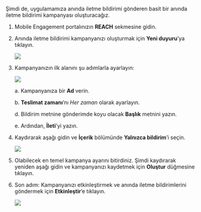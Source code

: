 Şimdi de, uygulamamıza anında iletme bildirimi gönderen basit bir anında iletme bildirimi kampanyası oluşturacağız.

1. Mobile Engagement portalınızın **REACH** sekmesine gidin.
2. Anında iletme bildirimi kampanyanızı oluşturmak için **Yeni duyuru**’ya tıklayın.
   
    ![](./media/mobile-engagement-windows-push-campaign/new-announcement.png)
3. Kampanyanızın ilk alanını şu adımlarla ayarlayın:
   
    ![](./media/mobile-engagement-windows-push-campaign/campaign-first-params.png)
   
    a. Kampanyanıza bir **Ad** verin.
   
    b. **Teslimat zamanı**’nı *Her zaman* olarak ayarlayın.
   
    d. Bildirim metnine gönderimde koyu olacak **Başlık** metnini yazın.
   
    e. Ardından, **İleti**’yi yazın.
4. Kaydırarak aşağı gidin ve **İçerik** bölümünde **Yalnızca bildirim**’i seçin.
   
    ![](./media/mobile-engagement-windows-push-campaign/campaign-content.png)
5. Olabilecek en temel kampanya ayarını bitirdiniz. Şimdi kaydırarak yeniden aşağı gidin ve kampanyanızı kaydetmek için **Oluştur** düğmesine tıklayın.
6. Son adım: Kampanyanızı etkinleştirmek ve anında iletme bildirimlerini göndermek için **Etkinleştir**’e tıklayın.
   
    ![](./media/mobile-engagement-windows-push-campaign/campaign-activate.png)


